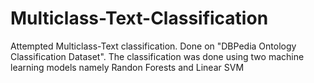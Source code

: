 # Multiclass-Text-Classification


Attempted Multiclass-Text classification. Done on "DBPedia Ontology Classification Dataset". 
The classification was done using two machine learning models namely Randon Forests and Linear SVM
